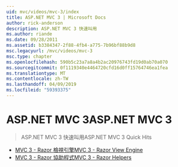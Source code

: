 ```yaml
---
uid: mvc/videos/mvc-3/index
title: ASP.NET MVC 3 | Microsoft Docs
author: rick-anderson
description: ASP.NET MVC 3 快速叫用
ms.author: riande
ms.date: 09/28/2011
ms.assetid: b3384347-2f88-4fb4-a775-7b96bf88b9d8
msc.legacyurl: /mvc/videos/mvc-3
msc.type: chapter
ms.openlocfilehash: 590b5c23a7a8a4b2ac20976743fd19d0ab70a070
ms.sourcegitcommit: 0f1119340e4464720cfd16d0ff15764746ea1fea
ms.translationtype: MT
ms.contentlocale: zh-TW
ms.lasthandoff: 04/09/2019
ms.locfileid: "59393375"
---
```

# <a name="aspnet-mvc-3"></a><span data-ttu-id="1dfb2-103">ASP.NET MVC 3</span><span class="sxs-lookup"><span data-stu-id="1dfb2-103">ASP.NET MVC 3</span></span>

> <span data-ttu-id="1dfb2-104">ASP.NET MVC 3 快速叫用</span><span class="sxs-lookup"><span data-stu-id="1dfb2-104">ASP.NET MVC 3 Quick Hits</span></span>


- [<span data-ttu-id="1dfb2-105">MVC 3 - Razor 檢視引擎</span><span class="sxs-lookup"><span data-stu-id="1dfb2-105">MVC 3 - Razor View Engine</span></span>](mvc-3-razor-view-engine.md)
- [<span data-ttu-id="1dfb2-106">MVC 3 - Razor 協助程式</span><span class="sxs-lookup"><span data-stu-id="1dfb2-106">MVC 3 - Razor Helpers</span></span>](mvc-3-razor-helpers.md)

